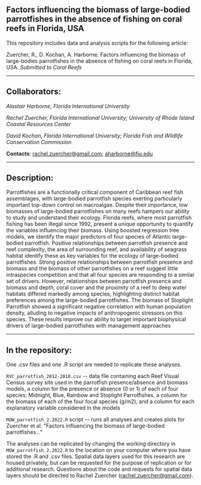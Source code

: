 ## Factors influencing the biomass of large-bodied parrotfishes in the absence of fishing on coral reefs in Florida, USA

This repository includes data and analysis scripts for the following article:

Zuercher, R., D. Kochan, A. Harborne. Factors influencing the biomass of large-bodies parrotfishes in the absence of fishing on coral reefs in Florida, USA. *Submitted to Coral Reefs*

---
## Collaborators:
*Alastair Harborne, Florida International University*

*Rachel Zuercher, Florida International University; University of Rhode Island Coastal Resources Center*

*David Kochan, Florida International University; Florida Fish and Wildlife Conservation Commission*   

**Contacts**: rachel.zuercher@gmail.com; aharborne@fiu.edu

---
## Description:
Parrotfishes are a functionally critical component of Caribbean reef fish assemblages, with large-bodied parrotfish species exerting particularly important top-down control on macroalgae. Despite their importance, low biomasses of large-bodied parrotfishes on many reefs hampers our ability to study and understand their ecology. Florida reefs, where most parrotfish fishing has been illegal since 1992, present a unique opportunity to quantify the variables influencing their biomass. Using boosted regression tree models, we identify the major predictors of four species of Atlantic large-bodied parrotfish. Positive relationships between parrotfish presence and reef complexity, the area of surrounding reef, and availability of seagrass habitat identify these as key variables for the ecology of large-bodied parrotfishes. Strong positive relationships between parrotfish presence and biomass and the biomass of other parrotfishes on a reef suggest little intraspecies competition and that all four species are responding to a similar set of drivers. However, relationships between parrotfish presence and biomass and depth, coral cover and the proximity of a reef to deep water habitats differed markedly among species, highlighting distinct habitat preferences among the large-bodied parrotfishes. The biomass of Stoplight Parrotfish showed a significant negative correlation with human population density, alluding to negative impacts of anthropogenic stressors on this species. These results improve our ability to target important biophysical drivers of large-bodied parrotfishes with management approaches

--- 
## In the repository:
One .csv files and one .R script are needed to replicate these analyses.

`RVC_parrotfish_2012-2018.csv` -- data file containing each Reef Visual Census survey site used in the parrotfish presence/absence and biomass models, a column for the presence or absence (0 or 1) of each of four species: Midnight, Blue, Rainbow and Stoplight Parrotfishes, a column for the biomass of each of the four focal species (g/m2), and a column for each explanatory variable considered in the models


`MOW_parrotfish_2.2022.R` script -- runs all analyses and creates plots for Zuercher et al. "Factors influencing the biomass of large-bodied parrotfishes..."

The analyses can be replicated by changing the working directory in `MOW_parrotfish_2.2022.R` to the location on your computer where you have stored the .R and .csv files. Spatial data layers used for this research are housed privately, but can be requested for the purpose of replication or for additional research. Questions about the code and requests for spatial data layers should be directed to Rachel Zuercher (rachel.zuercher@gmail.com).
